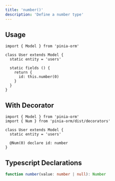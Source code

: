 ```yaml
---
title: 'number()'
description: 'Define a number type'
---
```


## Usage

````js[User.js]
import { Model } from 'pinia-orm'

class User extends Model {
  static entity = 'users'

  static fields () {
    return {
      id: this.number(0)
    }
  }
}
````

## With Decorator

````ts[User.ts]
import { Model } from 'pinia-orm'
import { Num } from 'pinia-orm/dist/decorators'

class User extends Model {
  static entity = 'users'
  
  @Num(0) declare id: number
}
````

## Typescript Declarations

````ts
function number(value: number | null): Number
````
